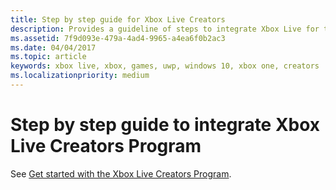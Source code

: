 ```yaml
---
title: Step by step guide for Xbox Live Creators
description: Provides a guideline of steps to integrate Xbox Live for the Creators Program.
ms.assetid: 7f9d093e-479a-4ad4-9965-a4ea6f0b2ac3
ms.date: 04/04/2017
ms.topic: article
keywords: xbox live, xbox, games, uwp, windows 10, xbox one, creators
ms.localizationpriority: medium
---
```

# Step by step guide to integrate Xbox Live Creators Program

See [Get started with the Xbox Live Creators Program](get-started-with-xbox-live-creators.md).
